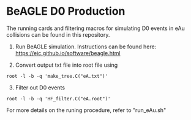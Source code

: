 # BeAGLE D0 Production

The running cards and filtering macros for simulating D0 events in eAu
collisions can be found in this repository. 

1) Run BeAGLE simulation. Instructions can be found here:
https://eic.github.io/software/beagle.html

2) Convert output txt file into root file using 
```
root -l -b -q 'make_tree.C("eA.txt")'
```

3) Filter out D0 events
```
root -l -b -q 'HF_filter.C("eA.root")'
```

For more details on the runing procedure, refer to "run_eAu.sh"
